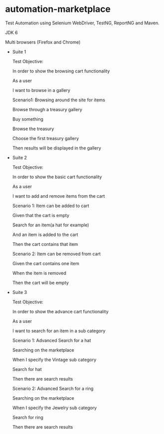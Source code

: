 automation-marketplace
======================

Test Automation using Selenium WebDriver, TestNG, ReportNG and Maven.

 JDK 6
 
 Multi browsers (Firefox and Chrome)

- Suite 1

  Test Objective:
  
  In order to show the browsing cart functionality
  
  As a user
  
  I want to browse in a gallery
  

  Scenario1: Browsing around the site for items

    Browse through a treasury gallery
    
    Buy something
    
    Browse the treasury
        
    Choose the first treasury gallery
    
    Then results will be displayed in the gallery
    

- Suite 2
  
  Test Objective:
  
  In order to show the basic cart functionality
  
  As a user
  
  I want to add and remove items from the cart
  

  Scenario 1: Item can be added to cart

    Given that the cart is empty
    
    Search for an item(a hat for example)
    
    And an item is added to the cart
    
    Then the cart contains that item
    

  Scenario 2: Item can be removed from cart

    Given the cart contains one item
    
    When the item is removed
    
    Then the cart will be empty
    

- Suite 3
  
   Test Objective:
   
   In order to show the advance cart functionality
  
   As a user
   
   I want to search for an item in a sub category
   

   Scenario 1: Advanced Search for a hat

    Searching on the marketplace
    
    When I specify the Vintage sub category
    
    Search for hat
    
    Then there are search results


   Scenario 2: Advanced Search for a ring
    
    Searching on the marketplace
    
    When I specify the Jewelry sub category
    
    Search for ring
    
    Then there are search results
    


